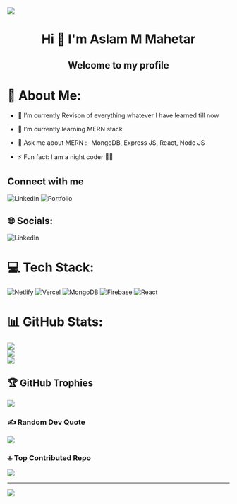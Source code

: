<img src="https://media.licdn.com/dms/image/D4D16AQGmI0oKui0Y5Q/profile-displaybackgroundimage-shrink_350_1400/0/1685188727658?e=1692835200&v=beta&t=w_v-t4ztE0fYG7He3hPP1gMF9J0MvZKlCYF0adcMpeY"/>
<h1 align="center">Hi 👋 I'm Aslam M Mahetar </h1>
<h2 align="center">Welcome to my profile</h2>

# 💫 About Me:
- 🔭 I’m currently Revison of everything whatever I have learned till now

- 🌱 I’m currently learning MERN stack
  
- 💬 Ask me about MERN :- MongoDB, Express JS, React, Node JS
  
- ⚡ Fun fact: I am a night coder 🧑‍💻

## Connect with me  
![LinkedIn](https://img.shields.io/badge/LinkedIn-%230077B5.svg?logo=linkedin&logoColor=white)
![Portfolio](https://badgen.net/badge/PORTFOLIO/)

## 🌐 Socials:
![LinkedIn](https://img.shields.io/badge/LinkedIn-%230077B5.svg?logo=linkedin&logoColor=white)

# 💻 Tech Stack:
![Netlify](https://img.shields.io/badge/netlify-%23000000.svg?style=plastic&logo=netlify&logoColor=#00C7B7) ![Vercel](https://img.shields.io/badge/vercel-%23000000.svg?style=plastic&logo=vercel&logoColor=white) ![MongoDB](https://img.shields.io/badge/MongoDB-%234ea94b.svg?style=plastic&logo=mongodb&logoColor=white) ![Firebase](https://img.shields.io/badge/firebase-%23039BE5.svg?style=plastic&logo=firebase)
![React](https://img.shields.io/badge/firebase-%23039BE5.svg?style=plastic&logo=firebase)
# 📊 GitHub Stats:
![](https://github-readme-stats.vercel.app/api?username=aslammmahetar&theme=dark&hide_border=false&include_all_commits=false&count_private=false)<br/>
![](https://github-readme-streak-stats.herokuapp.com/?user=aslammmahetar&theme=dark&hide_border=false)<br/>
![](https://github-readme-stats.vercel.app/api/top-langs/?username=aslammmahetar&theme=dark&hide_border=false&include_all_commits=false&count_private=false&layout=compact)

## 🏆 GitHub Trophies
![](https://github-profile-trophy.vercel.app/?username=aslammmahetar&theme=radical&no-frame=false&no-bg=true&margin-w=4)

### ✍️ Random Dev Quote
![](https://quotes-github-readme.vercel.app/api?type=horizontal&theme=radical)

### 🔝 Top Contributed Repo
![](https://github-contributor-stats.vercel.app/api?username=aslammmahetar&limit=5&theme=dark&combine_all_yearly_contributions=true)

---
[![](https://visitcount.itsvg.in/api?id=aslammmahetar&icon=0&color=0)](https://visitcount.itsvg.in)

<!-- Proudly created with GPRM ( https://gprm.itsvg.in ) -->
